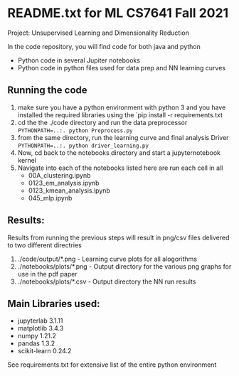 # README.txt for ML CS7641 Fall 2021
Project: Unsupervised Learning and Dimensionality Reduction

In the code repository, you will find code for both java and python
* Python code in several Jupiter notebooks
* Python code in python files used for data prep and NN learning curves


Running the code
---------------------
1. make sure you have a python environment with python 3 and you have installed the required libraries using the `pip install -r requirements.txt
2. cd the the ./code directory and run the data preprocessor 
     `PYTHONPATH=..:. python Preprocess.py`
3. from the same directory, run the learning curve and final analysis Driver
    `PYTHONPATH=..:. python driver_learning.py`
4. Now, cd back to the notebooks directory and start a jupyternotebook kernel
2. Navigate into each of the notebooks listed here are run each cell in all
   - 00A_clustering.ipynb
   - 0123_em_analysis.ipynb
   - 0123_kmean_analysis.ipynb
   - 045_mlp.ipynb

Results:
------------------
Results from running the previous steps will result in png/csv files delivered to two different directries

1.  ./code/output/*.png - Learning curve plots for all alogorithms
2.  ./notebooks/plots/*.png - Output directory for the various png graphs for use in the pdf paper
3.  ./notebooks/plots/*.csv - Output directory the NN run results

Main Libraries used:
-------------------
- jupyterlab          3.1.11
- matplotlib          3.4.3
- numpy               1.21.2
- pandas              1.3.2
- scikit-learn        0.24.2

See requirements.txt for extensive list of the entire python environment
